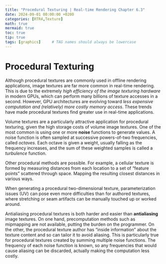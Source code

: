 ```yaml
---
title: "Procedural Texturing | Real-time Rendering Chapter 6.3"
date: 2024-09-01 00:00:00 +0200
categories: [RTR4,Texture]
math: true
mermaid: true
toc: true
tip: true
tags: [graphics]     # TAG names should always be lowercase
---
```

# Procedural Texturing
Although procedural textures are commonly used in offline rendering applications, image textures are far more common in real-time rendering. This is due to the extremely *high efficiency of the image texturing hardware* in modern GPUs, which can perform many billions of texture accesses in a second. However, GPU architectures are evolving toward *less expensive computation and (relatively) more costly memory access*. These trends have made procedural textures find greater use in real-time applications.

Volume textures are a particularly attractive application for procedural texturing, given the high storage costs of volume image textures. One of the most common is using one or more **noise** functions to generate values. A noise function is often sampled at successive powers-of-two frequencies, called *octaves*. Each octave is given a weight, usually falling as the frequency increases, and the sum of these weighted samples is called a *turbulence* function.

Other procedural methods are possible. For example, a cellular texture is formed by measuring distances from each location to a set of “feature points” scattered through space. Mapping the resulting closest distances in various ways.

When generating a procedural two-dimensional texture, parameterization issues (UV) can pose even more difficulties than for authored textures, where stretching or seam artifacts can be manually touched up or worked around.

Antialiasing procedural textures is both harder and easier than **antialiasing** image textures. On one hand, precomputation methods such as mipmapping are not available, putting the burden on the programmer. On the other, the procedural texture author has “inside information” about the texture content and so can tailor it to avoid aliasing. This is particularly true for procedural textures created by summing multiple noise functions. The frequency of each noise function is known, so any frequencies that would cause aliasing can be discarded, actually making the computation less costly. 